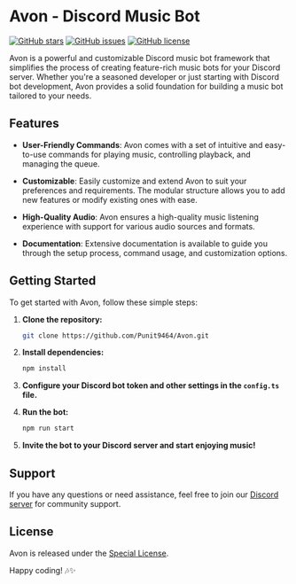 # Avon - Discord Music Bot

[![GitHub stars](https://img.shields.io/github/stars/Punit9464/Avon.svg)](https://github.com/Punit9464/Avon/stargazers)
[![GitHub issues](https://img.shields.io/github/issues/Punit9464/Avon.svg)](https://github.com/Punit9464/Avon/issues)
[![GitHub license](https://img.shields.io/github/license/Punit9464/Avon.svg)](https://github.com/Punit9464/Avon/blob/main/LICENSE)

Avon is a powerful and customizable Discord music bot framework that simplifies the process of creating feature-rich music bots for your Discord server. Whether you're a seasoned developer or just starting with Discord bot development, Avon provides a solid foundation for building a music bot tailored to your needs.

## Features

- **User-Friendly Commands**: Avon comes with a set of intuitive and easy-to-use commands for playing music, controlling playback, and managing the queue.

- **Customizable**: Easily customize and extend Avon to suit your preferences and requirements. The modular structure allows you to add new features or modify existing ones with ease.

- **High-Quality Audio**: Avon ensures a high-quality music listening experience with support for various audio sources and formats.

- **Documentation**: Extensive documentation is available to guide you through the setup process, command usage, and customization options.

## Getting Started

To get started with Avon, follow these simple steps:

1. **Clone the repository:**
   ```bash
   git clone https://github.com/Punit9464/Avon.git
   ```

2. **Install dependencies:**
   ```bash
   npm install
   ```

3. **Configure your Discord bot token and other settings in the `config.ts` file.**

4. **Run the bot:**
   ```bash
   npm run start
   ```

5. **Invite the bot to your Discord server and start enjoying music!**

## Support

If you have any questions or need assistance, feel free to join our [Discord server](https://discord.gg/avonbot) for community support.

## License

Avon is released under the [Special License](https://github.com/Punit9464/Avon/blob/main/LICENSE).

Happy coding! 🎶✨
